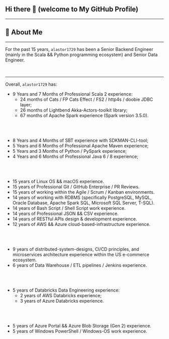 ## Hi there 👋 (welcome to My GitHub Profile)

---

## 🚀 **About Me**

---

For the past 15 years, `alastor1729` has been a Senior Backend Engineer (mainly in the Scala && Python programming ecosystem) and Senior Data Engineer.

<br>

---

Overall, `alastor1729` has:

- 9 Years and 7 Months of Professional Scala 2 experience:
  - 24 months of Cats / FP Cats Effect / FS2 / http4s / doobie JDBC layer;
  - 26 months of Lightbend Akka-Actors-toolkit library;
  - 67 months of Apache Spark experience (Spark version 3.5.0).

<br>
<br>

- 8 Years and 4 Months of SBT experience with SDKMAN-CLI-tool;
- 5 Years and 6 Months of Professional Apache Maven experience;
- 5 Years and 3 Months of Python / PySpark experience;
- 4 Years and 6 Months of Professional Java 6 / 8 experience;

<br>
<br>

- 15 years of Linux OS && macOS experience.
- 15 years of Professional Git / GitHub Enterprise / PR Reviews.
- 15 years of working within the Agile / Scrum / Kanban environments.
- 14 years of working with RDBMS (specifically PostgreSQL, MySQL, Oracle Database, Apache Spark SQL, Microsoft SQL Server, T-SQL).
- 14 years of Bash Script / Shell Script work experience.
- 14 years of Professional JSON && CSV experience.
- 14 years of RESTful APIs design & development experience.
- 12 years of AWS && Azure cloud-based-infrastructure experience.

<br>
<br>

- 9 years of distributed-system-designs, CI/CD principles, and microservices architecture experience within the US e-commerce ecosystem.
- 6 years of Data Warehouse / ETL pipelines / Jenkins experience.

<br>
<br>

- 5 years of Databricks Data Engineering experience:
  - 2 years of AWS Databricks experience;
  - 3 years of Azure Databricks experience.

<br>
<br>

- 5 years of Azure Portal && Azure Blob Storage (Gen 2) experience.
- 5 years of Windows PowerShell / Windows-OS work experience.

<br>
<br>
<br>
